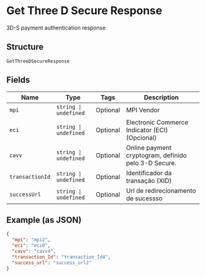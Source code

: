 
# Get Three D Secure Response

3D-S payment authentication response

## Structure

`GetThreeDSecureResponse`

## Fields

| Name | Type | Tags | Description |
|  --- | --- | --- | --- |
| `mpi` | `string \| undefined` | Optional | MPI Vendor |
| `eci` | `string \| undefined` | Optional | Electronic Commerce Indicator (ECI) (Opcional) |
| `cavv` | `string \| undefined` | Optional | Online payment cryptogram, definido pelo 3-D Secure. |
| `transactionId` | `string \| undefined` | Optional | Identificador da transação (XID) |
| `successUrl` | `string \| undefined` | Optional | Url de redirecionamento de sucessso |

## Example (as JSON)

```json
{
  "mpi": "mpi2",
  "eci": "eci0",
  "cavv": "cavv4",
  "transaction_Id": "transaction_Id4",
  "success_url": "success_url2"
}
```


